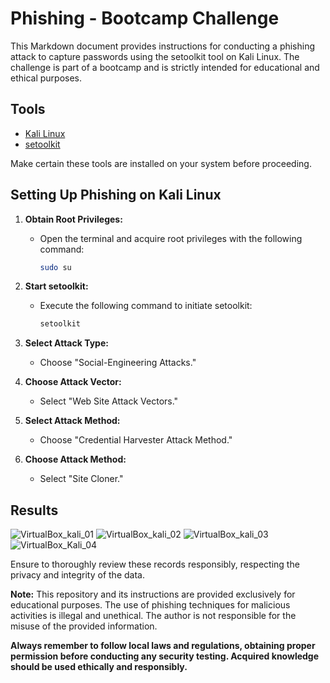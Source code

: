 # Phishing - Bootcamp Challenge

This Markdown document provides instructions for conducting a phishing attack to capture passwords using the setoolkit tool on Kali Linux. The challenge is part of a bootcamp and is strictly intended for educational and ethical purposes.

## Tools

- [Kali Linux](https://www.kali.org/)
- [setoolkit](https://github.com/trustedsec/social-engineer-toolkit)

Make certain these tools are installed on your system before proceeding.

## Setting Up Phishing on Kali Linux

1. **Obtain Root Privileges:**
   - Open the terminal and acquire root privileges with the following command:

     ```bash
     sudo su
     ```

2. **Start setoolkit:**
   - Execute the following command to initiate setoolkit:

     ```bash
     setoolkit
     ```

3. **Select Attack Type:**
   - Choose "Social-Engineering Attacks."

4. **Choose Attack Vector:**
   - Select "Web Site Attack Vectors."

5. **Select Attack Method:**
   - Choose "Credential Harvester Attack Method."

6. **Choose Attack Method:**
   - Select "Site Cloner."

## Results

![VirtualBox_kali_01](https://github.com/tamirespatrocinio/cybersecurity-challenge-phishing/assets/73259410/1f699100-7dfd-4e8b-9fc7-e2f098e907b8)
![VirtualBox_kali_02](https://github.com/tamirespatrocinio/cybersecurity-challenge-phishing/assets/73259410/c3cecbaf-79f0-4912-8dda-fe3d94940c6e)
![VirtualBox_kali_03](https://github.com/tamirespatrocinio/cybersecurity-challenge-phishing/assets/73259410/f0044859-c976-4e38-9849-153d9bff40f8)
![VirtualBox_Kali_04](https://github.com/tamirespatrocinio/cybersecurity-challenge-phishing/assets/73259410/0902cfb4-9025-4966-8f30-a71bbbeaccf8)


Ensure to thoroughly review these records responsibly, respecting the privacy and integrity of the data.

**Note:** This repository and its instructions are provided exclusively for educational purposes. The use of phishing techniques for malicious activities is illegal and unethical. The author is not responsible for the misuse of the provided information.

**Always remember to follow local laws and regulations, obtaining proper permission before conducting any security testing. Acquired knowledge should be used ethically and responsibly.**
